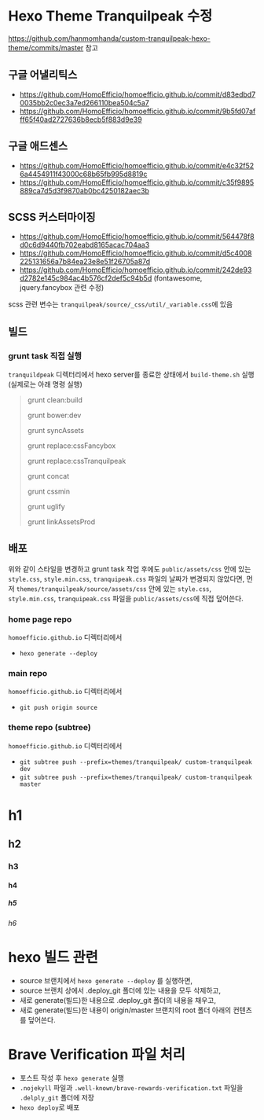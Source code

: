 # Hexo Theme Tranquilpeak 수정

https://github.com/hanmomhanda/custom-tranquilpeak-hexo-theme/commits/master 참고


## 구글 어낼리틱스

- https://github.com/HomoEfficio/homoefficio.github.io/commit/d83edbd70035bb2c0ec3a7ed266110bea504c5a7
- https://github.com/HomoEfficio/homoefficio.github.io/commit/9b5fd07afff65f40ad2727636b8ecb5f883d9e39


## 구글 애드센스

- https://github.com/HomoEfficio/homoefficio.github.io/commit/e4c32f526a4454911f43000c68b65fb995d8819c
- https://github.com/HomoEfficio/homoefficio.github.io/commit/c35f9895889ca7d5d3f9870ab0bc4250182aec3b


## SCSS 커스터마이징

- https://github.com/HomoEfficio/homoefficio.github.io/commit/564478f8d0c6d9440fb702eabd8165acac704aa3
- https://github.com/HomoEfficio/homoefficio.github.io/commit/d5c4008225131656a7b84ea23e8e51f26705a87d
- https://github.com/HomoEfficio/homoefficio.github.io/commit/242de93d2782e145c984ac4b576cf2def5c94b5d (fontawesome, jquery.fancybox 관련 수정)

scss 관련 변수는 `tranquilpeak/source/_css/util/_variable.css`에 있음

## 빌드

### grunt task 직접 실행

`tranquildpeak` 디렉터리에서 hexo server를 종료한 상태에서 `build-theme.sh` 실행 (실제로는 아래 명령 실행)

>grunt clean:build
>
>grunt bower:dev
>
>grunt syncAssets
>
>grunt replace:cssFancybox
>
>grunt replace:cssTranquilpeak
>
>grunt concat
>
>grunt cssmin
>
>grunt uglify
>
>grunt linkAssetsProd


## 배포

위와 같이 스타일을 변경하고 grunt task 작업 후에도 `public/assets/css` 안에 있는 `style.css`, `style.min.css`, `tranquipeak.css` 파일의 날짜가 변경되지 않았다면, 먼저 `themes/tranquilpeak/source/assets/css` 안에 있는 `style.css`, `style.min.css`, `tranquipeak.css` 파일을 `public/assets/css`에 직접 덮어쓴다.

### home page repo

`homoefficio.github.io` 디렉터리에서 

- `hexo generate --deploy`

### main repo

`homoefficio.github.io` 디렉터리에서 

- `git push origin source`

### theme repo (subtree)

`homoefficio.github.io` 디렉터리에서 

- `git subtree push --prefix=themes/tranquilpeak/ custom-tranquilpeak dev`
- `git subtree push --prefix=themes/tranquilpeak/ custom-tranquilpeak master`

# h1
## h2
### h3
#### h4
##### h5
###### h6

# hexo 빌드 관련

- source 브랜치에서 `hexo generate --deploy` 를 실행하면, 
- source 브랜치 상에서 .deploy_git 폴더에 있는 내용을 모두 삭제하고, 
- 새로 generate(빌드)한 내용으로 .deploy_git 폴더의 내용을 채우고, 
- 새로 generate(빌드)한 내용이 origin/master 브랜치의 root 폴더 아래의 컨텐츠를 덮어쓴다.

# Brave Verification 파일 처리

- 포스트 작성 후 `hexo generate` 실행
- `.nojekyll` 파일과 `.well-known/brave-rewards-verification.txt` 파일을 `.delply_git` 폴더에 저장
- `hexo deploy`로 배포
